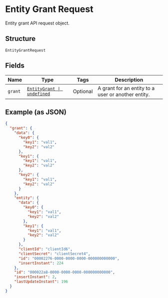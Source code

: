 
# Entity Grant Request

Entity grant API request object.

## Structure

`EntityGrantRequest`

## Fields

| Name | Type | Tags | Description |
|  --- | --- | --- | --- |
| `grant` | [`EntityGrant \| undefined`](../../doc/models/entity-grant.md) | Optional | A grant for an entity to a user or another entity. |

## Example (as JSON)

```json
{
  "grant": {
    "data": {
      "key0": {
        "key1": "val1",
        "key2": "val2"
      },
      "key1": {
        "key1": "val1",
        "key2": "val2"
      },
      "key2": {
        "key1": "val1",
        "key2": "val2"
      }
    },
    "entity": {
      "data": {
        "key0": {
          "key1": "val1",
          "key2": "val2"
        },
        "key1": {
          "key1": "val1",
          "key2": "val2"
        }
      },
      "clientId": "clientId6",
      "clientSecret": "clientSecret4",
      "id": "00002276-0000-0000-0000-000000000000",
      "insertInstant": 224
    },
    "id": "000022a8-0000-0000-0000-000000000000",
    "insertInstant": 2,
    "lastUpdateInstant": 196
  }
}
```

